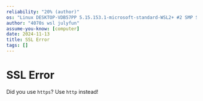 ```yaml
---
reliability: "20% (author)"
os: "Linux DESKTOP-VDB57PP 5.15.153.1-microsoft-standard-WSL2+ #2 SMP Sun Oct 27 22:02:06 CST 2024 x86_64 x86_64 x86_64 GNU/Linux"
author: "4070s wsl julyfun"
assume-you-know: [computer]
date: 2024-11-13
title: SSL Error
tags: []
---
```


# SSL Error

Did you use `https`? Use `http` instead!

